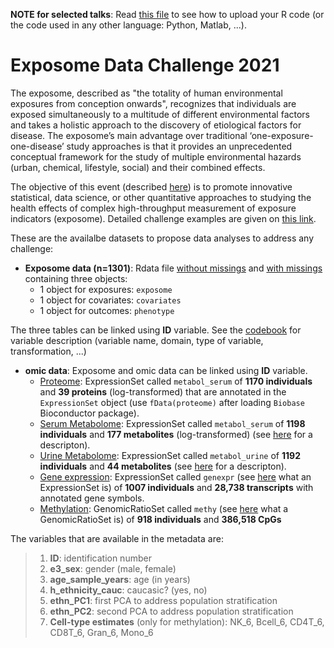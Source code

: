 **NOTE for selected talks**: Read [this file](https://github.com/isglobal-exposomeHub/ExposomeDataChallenge2021/blob/main/R_Code_Presentations/README.md) to see how to upload your R code (or the code used in any other language: Python, Matlab, ...).  

# Exposome Data Challenge 2021

The exposome, described as "the totality of human environmental exposures from conception onwards", recognizes that individuals are exposed simultaneously to a multitude of different environmental factors and takes a holistic approach to the discovery of etiological factors for disease. The exposome’s main advantage over traditional ‘one-exposure-one-disease’ study approaches is that it provides an unprecedented conceptual framework for the study of multiple environmental hazards (urban, chemical, lifestyle, social) and their combined effects.

The objective of this event (described [here](https://www.isglobal.org/-/exposome-data-analysis-challenge)) is to promote innovative statistical, data science, or other quantitative approaches to studying the health effects of complex high-throughput measurement of exposure indicators (exposome). Detailed challenge examples are given on [this link](https://docs.google.com/document/d/1ul3v-sIniLuTjFB1F1CrFQIX8mrEXVnvSzOF7BCOnpQ/edit). 

These are the availalbe datasets to propose data analyses to address any challenge:

- **Exposome data (n=1301)**:  Rdata file [without missings](https://github.com/isglobal-brge/brgedata/blob/master/data/ExposomeDataChallenge2021/exposome.RData) and [with missings](https://github.com/isglobal-brge/brgedata/blob/master/data/ExposomeDataChallenge2021/exposome_NA.RData) containing three objects:
     - 1 object for exposures: `exposome`
     - 1 object for covariates: `covariates`
     - 1 object for outcomes: `phenotype`

The three tables can be linked using **ID** variable. See the [codebook](https://github.com/isglobal-brge/brgedata/blob/master/data/ExposomeDataChallenge2021/codebook.xlsx) for variable description (variable name, domain, type of variable, transformation, ...)


- **omic data**: Exposome and omic data can be linked using **ID** variable. 
     - [Proteome](https://github.com/isglobal-brge/brgedata/blob/master/data/ExposomeDataChallenge2021/proteome.Rdata): ExpressionSet called `metabol_serum` of **1170 individuals** and **39 proteins** (log-transformed) that are annotated in the `ExpressionSet` object (use `fData(proteome)` after loading `Biobase` Bioconductor package).
     - [Serum Metabolome](https://github.com/isglobal-brge/brgedata/blob/master/data/ExposomeDataChallenge2021/metabol_serum.Rdata): ExpressionSet called `metabol_serum` of **1198 individuals** and **177 metabolites** (log-transformed) (see [here](https://github.com/isglobal-brge/brgedata/blob/master/data/ExposomeDataChallenge2021/HELIX_serum_metabol_report_IC_v4_APS_2017_04_06.pdf) for a descripton).
     - [Urine Metabolome](https://github.com/isglobal-brge/brgedata/blob/master/data/ExposomeDataChallenge2021/metabol_urine.Rdata): ExpressionSet called `metabol_urine` of **1192 individuals** and **44 metabolites** (see [here](https://github.com/isglobal-brge/brgedata/blob/master/data/ExposomeDataChallenge2021/HELIX_urine_metabol_report_IC_v3_CHL_2017_01_26.pdf) for a descripton). 
     - [Gene expression](https://figshare.com/s/571c8cff7acf5167f343): ExpressionSet called `genexpr`  (see [here](https://isglobal-brge.github.io/Master_Bioinformatics/bioconductor.html#expressionset) what an ExpressionSet is) of **1007 individuals** and **28,738 transcripts** with annotated gene symbols. 
     - [Methylation](https://figshare.com/s/46e6a1d66ff135bb15c8): GenomicRatioSet called `methy` (see [here](https://www.rdocumentation.org/packages/minfi/versions/1.18.4/topics/GenomicRatioSet-class) what a GenomicRatioSet is) of **918 individuals** and **386,518 CpGs**

The variables that are available in the metadata are:

> 1. **ID**: identification number
> 2. **e3_sex**: gender (male, female)
> 3. **age_sample_years**: age (in years)
> 4. **h_ethnicity_cauc**: caucasic? (yes, no)
> 5. **ethn_PC1**: first PCA to address population stratification
> 6. **ethn_PC2**: second PCA to address population stratification
> 7. **Cell-type estimates** (only for methylation): NK_6, Bcell_6, CD4T_6, CD8T_6, Gran_6, Mono_6
 




